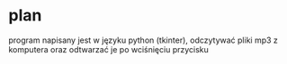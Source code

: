 # plan 
program napisany jest w języku python (tkinter), odczytywać pliki mp3 z komputera oraz odtwarzać je po wciśnięciu przycisku
